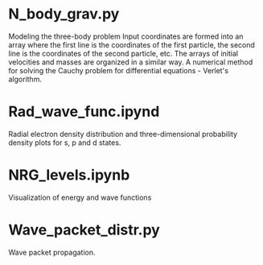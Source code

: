 # N_body_grav.py
Modeling the three-body problem 
Input coordinates are formed into an array where the first line is the coordinates of the first particle, the second line is the coordinates of the second particle, etc.
The arrays of initial velocities and masses are organized in a similar way. A numerical method for solving the Cauchy problem for differential equations - Verlet's algorithm. 
# Rad_wave_func.ipynd
Radial electron density distribution and three-dimensional probability density plots for s, p and d states. 
# NRG_levels.ipynb
Visualization of energy and wave functions 
# Wave_packet_distr.py
Wave packet propagation.


